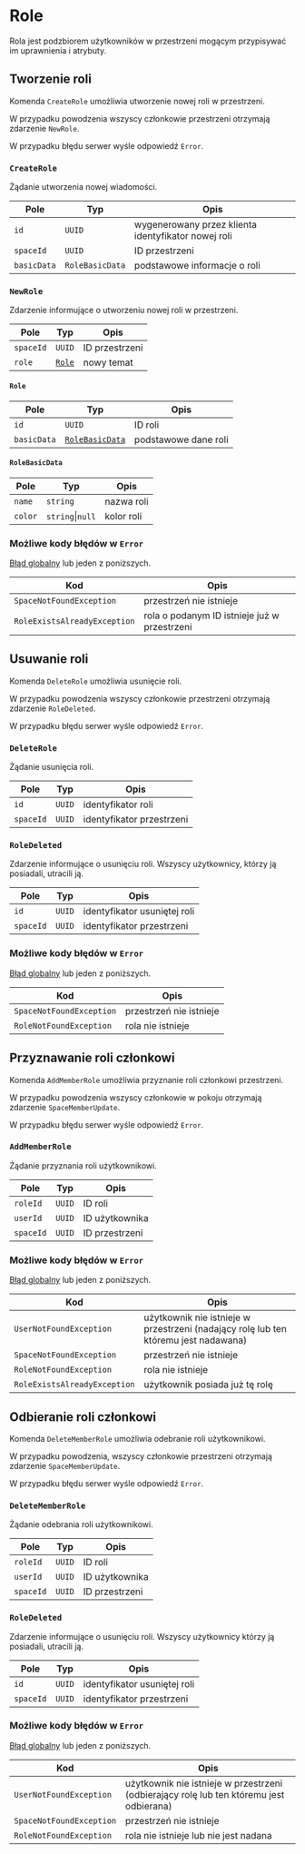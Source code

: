 # Role

Rola jest podzbiorem użytkowników w przestrzeni mogącym przypisywać im uprawnienia i atrybuty.

## Tworzenie roli

Komenda `CreateRole` umożliwia utworzenie nowej roli w przestrzeni.

W przypadku powodzenia wszyscy członkowie przestrzeni otrzymają zdarzenie `NewRole`.

W przypadku błędu serwer wyśle odpowiedź `Error`.

### `CreateRole`

Żądanie utworzenia nowej wiadomości.

| Pole        | Typ             | Opis                                                |
|-------------|-----------------|-----------------------------------------------------|
| `id`        | `UUID`          | wygenerowany przez klienta identyfikator nowej roli |
| `spaceId`   | `UUID`          | ID przestrzeni                                      |
| `basicData` | `RoleBasicData` | podstawowe informacje o roli                        |

### `NewRole`

Zdarzenie informujące o utworzeniu nowej roli w przestrzeni.

| Pole      | Typ                     | Opis           |
|-----------|-------------------------|----------------|
| `spaceId` | `UUID`                  | ID przestrzeni |
| `role`    | [`Role`](roles.md#role) | nowy temat     |

#### `Role`

| Pole        | Typ                                       | Opis                 |
|-------------|-------------------------------------------|----------------------|
| `id`        | `UUID`                                    | ID roli              |
| `basicData` | [`RoleBasicData`](roles.md#rolebasicdata) | podstawowe dane roli |

#### `RoleBasicData`

| Pole    | Typ                  | Opis       |
|---------|----------------------|------------|
| `name`  | `string`             | nazwa roli |
| `color` | `string`&#124;`null` | kolor roli |

### Możliwe kody błędów w `Error`

[Błąd globalny](errors.md#globalne-kody-błędów) lub jeden z poniższych.

| Kod                          | Opis                                         |
|------------------------------|----------------------------------------------|
| `SpaceNotFoundException`     | przestrzeń nie istnieje                      |
| `RoleExistsAlreadyException` | rola o podanym ID istnieje już w przestrzeni |

## Usuwanie roli

Komenda `DeleteRole` umożliwia usunięcie roli.

W przypadku powodzenia wszyscy członkowie przestrzeni otrzymają zdarzenie `RoleDeleted`.

W przypadku błędu serwer wyśle odpowiedź `Error`.

### `DeleteRole`

Żądanie usunięcia roli.

| Pole      | Typ    | Opis                      |
|-----------|--------|---------------------------|
| `id`      | `UUID` | identyfikator roli        |
| `spaceId` | `UUID` | identyfikator przestrzeni |

### `RoleDeleted`

Zdarzenie informujące o usunięciu roli. Wszyscy użytkownicy, którzy ją posiadali, utracili ją.

| Pole      | Typ    | Opis                         |
|-----------|--------|------------------------------|
| `id`      | `UUID` | identyfikator usuniętej roli |
| `spaceId` | `UUID` | identyfikator przestrzeni    |

### Możliwe kody błędów w `Error`

[Błąd globalny](errors.md#globalne-kody-błędów) lub jeden z poniższych.

| Kod                      | Opis                    |
|--------------------------|-------------------------|
| `SpaceNotFoundException` | przestrzeń nie istnieje |
| `RoleNotFoundException`  | rola nie istnieje       |

## Przyznawanie roli członkowi

Komenda `AddMemberRole` umożliwia przyznanie roli członkowi przestrzeni.

W przypadku powodzenia wszyscy członkowie w pokoju otrzymają zdarzenie `SpaceMemberUpdate`.

W przypadku błędu serwer wyśle odpowiedź `Error`.

### `AddMemberRole`

Żądanie przyznania roli użytkownikowi.

| Pole      | Typ    | Opis           |
|-----------|--------|----------------|
| `roleId`  | `UUID` | ID roli        |
| `userId`  | `UUID` | ID użytkownika |
| `spaceId` | `UUID` | ID przestrzeni |

### Możliwe kody błędów w `Error`

[Błąd globalny](errors.md#globalne-kody-błędów) lub jeden z poniższych.

| Kod                          | Opis                                                                                |
|------------------------------|-------------------------------------------------------------------------------------|
| `UserNotFoundException`      | użytkownik nie istnieje w przestrzeni (nadający rolę lub ten któremu jest nadawana) |
| `SpaceNotFoundException`     | przestrzeń nie istnieje                                                             |
| `RoleNotFoundException`      | rola nie istnieje                                                                   |
| `RoleExistsAlreadyException` | użytkownik posiada już tę rolę                                                      |

## Odbieranie roli członkowi

Komenda `DeleteMemberRole` umożliwia odebranie roli użytkownikowi.

W przypadku powodzenia, wszyscy członkowie przestrzeni otrzymają zdarzenie `SpaceMemberUpdate`.

W przypadku błędu serwer wyśle odpowiedź `Error`.

### `DeleteMemberRole`

Żądanie odebrania roli użytkownikowi.

| Pole      | Typ    | Opis           |
|-----------|--------|----------------|
| `roleId`  | `UUID` | ID roli        |
| `userId`  | `UUID` | ID użytkownika |
| `spaceId` | `UUID` | ID przestrzeni |

### `RoleDeleted`

Zdarzenie informujące o usunięciu roli. Wszyscy użytkownicy którzy ją posiadali, utracili ją.

| Pole      | Typ    | Opis                         |
|-----------|--------|------------------------------|
| `id`      | `UUID` | identyfikator usuniętej roli |
| `spaceId` | `UUID` | identyfikator przestrzeni    |

### Możliwe kody błędów w `Error`

[Błąd globalny](errors.md#globalne-kody-błędów) lub jeden z poniższych.

| Kod                      | Opis                                                                                    |
|--------------------------|-----------------------------------------------------------------------------------------|
| `UserNotFoundException`  | użytkownik nie istnieje w przestrzeni (odbierający rolę lub ten któremu jest odbierana) |
| `SpaceNotFoundException` | przestrzeń nie istnieje                                                                 |
| `RoleNotFoundException`  | rola nie istnieje lub nie jest nadana                                                   |
